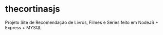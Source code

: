 # thecortinasjs
Projeto Site de Recomendação de Livros, Filmes e Séries feito em NodeJS + Express + MYSQL
